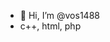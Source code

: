 - 👋 Hi, I’m @vos1488
- c++, html, php
<!---
vos1488/vos1488 is a ✨ special ✨ repository because its `README.md` (this file) appears on your GitHub profile.
You can click the Preview link to take a look at your changes.
--->

